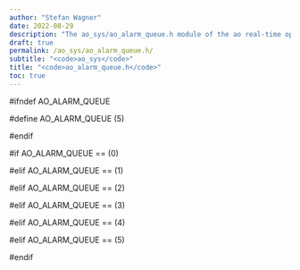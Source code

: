 ```yaml
---
author: "Stefan Wagner"
date: 2022-08-29
description: "The ao_sys/ao_alarm_queue.h module of the ao real-time operating system."
draft: true
permalink: /ao_sys/ao_alarm_queue.h/ 
subtitle: "<code>ao_sys</code>"
title: "<code>ao_alarm_queue.h</code>"
toc: true
---
```


#ifndef AO_ALARM_QUEUE

#define AO_ALARM_QUEUE      (5)

#endif

#if     AO_ALARM_QUEUE ==   (0)

#elif   AO_ALARM_QUEUE ==   (1)

#elif   AO_ALARM_QUEUE ==   (2)

#elif   AO_ALARM_QUEUE ==   (3)

#elif   AO_ALARM_QUEUE ==   (4)

#elif   AO_ALARM_QUEUE ==   (5)

#endif

